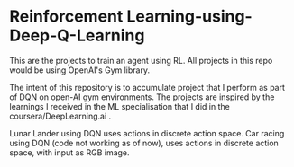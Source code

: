 # Reinforcement Learning-using-Deep-Q-Learning
This are the projects to train an agent using RL. All projects in this repo would be using OpenAI's Gym library.

The intent of this repository is to accumulate project that I perform as part of DQN on open-AI gym environments. The projects are inspired by the learnings I received in the ML specialisation that I did in the coursera/DeepLearning.ai .

Lunar Lander using DQN uses actions in discrete action space.
Car racing using DQN (code not working as of now), uses actions in discrete action space, with input as RGB image.
